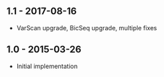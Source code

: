 ## 1.1 - 2017-08-16
- VarScan upgrade, BicSeq upgrade, multiple fixes
## 1.0 - 2015-03-26
- Initial implementation
